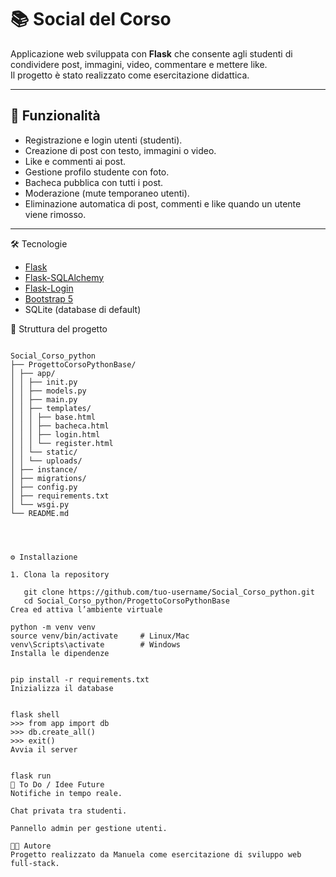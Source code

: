 # 📚 Social del Corso

Applicazione web sviluppata con **Flask** che consente agli studenti di condividere post, immagini, video, commentare e mettere like.  
Il progetto è stato realizzato come esercitazione didattica.

---

## 🚀 Funzionalità
- Registrazione e login utenti (studenti).
- Creazione di post con testo, immagini o video.
- Like e commenti ai post.
- Gestione profilo studente con foto.
- Bacheca pubblica con tutti i post.
- Moderazione (mute temporaneo utenti).
- Eliminazione automatica di post, commenti e like quando un utente viene rimosso.

---

 🛠️ Tecnologie
- [Flask](https://flask.palletsprojects.com/)
- [Flask-SQLAlchemy](https://flask-sqlalchemy.palletsprojects.com/)
- [Flask-Login](https://flask-login.readthedocs.io/)
- [Bootstrap 5](https://getbootstrap.com/)
- SQLite (database di default)


 📂 Struttura del progetto
```text

Social_Corso_python
├── ProgettoCorsoPythonBase/
│ ├── app/
│ │ ├── init.py
│ │ ├── models.py
│ │ ├── main.py
│ │ ├── templates/
│ │ │ ├── base.html
│ │ │ ├── bacheca.html
│ │ │ ├── login.html
│ │ │ └── register.html
│ │ └── static/
│ │ └── uploads/
│ ├── instance/
│ ├── migrations/
│ ├── config.py
│ ├── requirements.txt
│ └── wsgi.py
└── README.md




⚙️ Installazione

1. Clona la repository
   
   git clone https://github.com/tuo-username/Social_Corso_python.git
   cd Social_Corso_python/ProgettoCorsoPythonBase
Crea ed attiva l’ambiente virtuale

python -m venv venv
source venv/bin/activate     # Linux/Mac
venv\Scripts\activate        # Windows
Installa le dipendenze


pip install -r requirements.txt
Inizializza il database


flask shell
>>> from app import db
>>> db.create_all()
>>> exit()
Avvia il server


flask run
📝 To Do / Idee Future
Notifiche in tempo reale.

Chat privata tra studenti.

Pannello admin per gestione utenti.

👩‍💻 Autore
Progetto realizzato da Manuela come esercitazione di sviluppo web full-stack.


